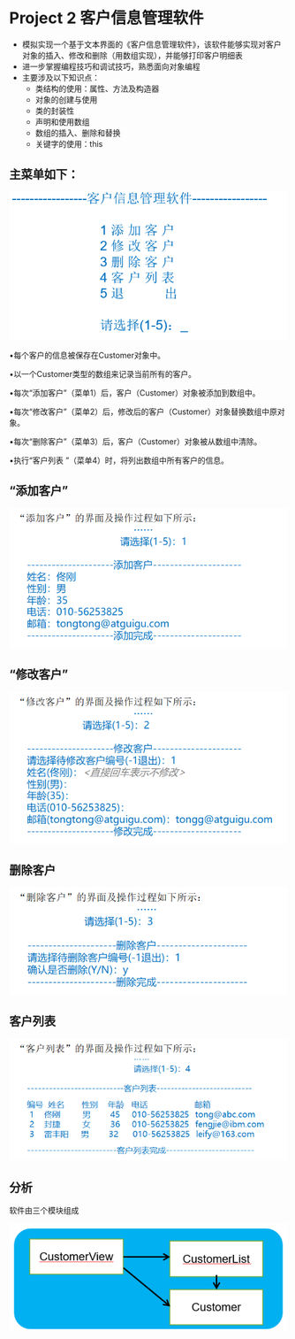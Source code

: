 # Project 2 客户信息管理软件

- 模拟实现一个基于文本界面的《客户信息管理软件》，该软件能够实现对客户对象的插入、修改和删除（用数组实现），并能够打印客户明细表
- 进一步掌握编程技巧和调试技巧，熟悉面向对象编程
- 主要涉及以下知识点：
  - 类结构的使用：属性、方法及构造器
  - 对象的创建与使用
  - 类的封装性
  - 声明和使用数组
  - 数组的插入、删除和替换
  - 关键字的使用：this

## 主菜单如下：

 ![image-20210711170811808](Readme.assets/image-20210711170811808.png)

•每个客户的信息被保存在Customer对象中。

•以一个Customer类型的数组来记录当前所有的客户。

•每次“添加客户”（菜单1）后，客户（Customer）对象被添加到数组中。

•每次“修改客户”（菜单2）后，修改后的客户（Customer）对象替换数组中原对象。

•每次“删除客户”（菜单3）后，客户（Customer）对象被从数组中清除。

•执行“客户列表 ”（菜单4）时，将列出数组中所有客户的信息。

## “添加客户”

 ![image-20210711181030107](Readme.assets/image-20210711181030107.png)

 ## “修改客户”



![image-20210711181042460](Readme.assets/image-20210711181042460.png)

 ## 删除客户



![image-20210711182252366](Readme.assets/image-20210711182252366.png)

## 客户列表

 ![image-20210711182544378](Readme.assets/image-20210711182544378.png)

## 分析

软件由三个模块组成

 ![image-20210711182634551](Readme.assets/image-20210711182634551.png)